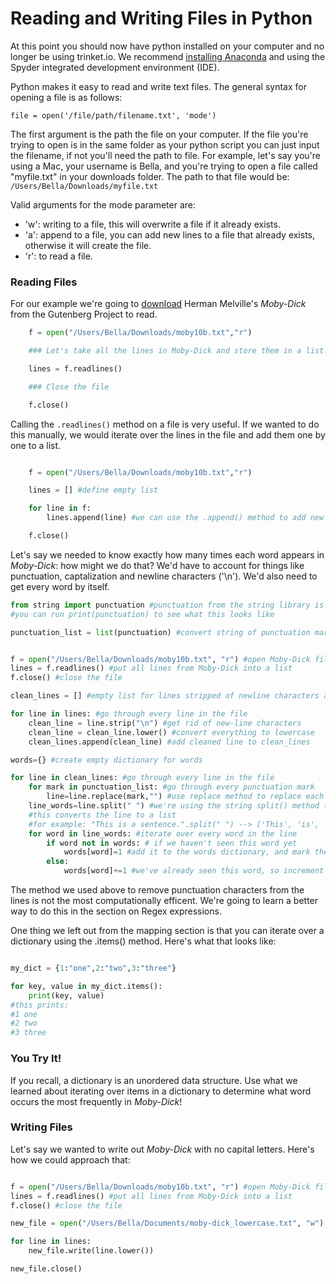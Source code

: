 # Reading and Writing Files in Python
At this point you should now have python installed on your computer and no longer be using trinket.io. We recommend [installing Anaconda](https://www.anaconda.com/products/individual) and using the Spyder integrated development environment (IDE). 

Python makes it easy to read and write text files. The general syntax for opening a file is as follows:

```file = open('/file/path/filename.txt', 'mode')```

The first argument is the path the file on your computer. If the file you're trying to open is in the same folder as your python script you can just input the filename, if not you'll need the path to file. For example, let's say you're using a Mac, your username is Bella, and you're trying to open a file called "myfile.txt" in your downloads folder. The path to that file would be: ```/Users/Bella/Downloads/myfile.txt```

Valid arguments for the mode parameter are:

* 'w': writing to a file, this will overwrite a file if it already exists.
* 'a': append to a file, you can add new lines to a file that already exists, otherwise it will create the file.
* 'r': to read a file.

### Reading Files

For our example we're going to [download](https://www.gutenberg.org/files/2701/old/moby10b.txt) Herman Melville's _Moby-Dick_ from the Gutenberg Project to read.

```python
    f = open("/Users/Bella/Downloads/moby10b.txt","r")

    ### Let's take all the lines in Moby-Dick and store them in a list!

    lines = f.readlines()

    ### Close the file

    f.close()
```

Calling the ```.readlines()``` method on a file is very useful. If we wanted to do this manually, we would iterate over the lines in the file and add them one by one to a list.

```python

    f = open("/Users/Bella/Downloads/moby10b.txt","r")

    lines = [] #define empty list

    for line in f:
        lines.append(line) #we can use the .append() method to add new items to a list!

    f.close()
```

Let's say we needed to know exactly how many times each word appears in _Moby-Dick_: how might we do that? We'd have to account for things like punctuation, captalization and newline characters ('\n'). We'd also need to get every word by itself.

```python
from string import punctuation #punctuation from the string library is a string that contains all punctuation marks
#you can run print(punctuation) to see what this looks like

punctuation_list = list(punctuation) #convert string of punctuation marks to list


f = open("/Users/Bella/Downloads/moby10b.txt", "r") #open Moby-Dick file
lines = f.readlines() #put all lines from Moby-Dick into a list
f.close() #close the file

clean_lines = [] #empty list for lines stripped of newline characters and all characters converted to lowercase

for line in lines: #go through every line in the file
    clean_line = line.strip("\n") #get rid of new-line characters
    clean_line = clean_line.lower() #convert everything to lowercase
    clean_lines.append(clean_line) #add cleaned line to clean_lines

words={} #create empty dictionary for words

for line in clean_lines: #go through every line in the file
    for mark in punctuation_list: #go through every punctuation mark 
        line=line.replace(mark,"") #use replace method to replace each possible punctuation mark with an empty string
    line_words=line.split(" ") #we're using the string split() method to separate each line by space character
    #this converts the line to a list
    #for example: "This is a sentence.".split(" ") --> ['This', 'is', 'a', 'sentence.']
    for word in line_words: #iterate over every word in the line
        if word not in words: # if we haven't seen this word yet
            words[word]=1 #add it to the words dictionary, and mark the count as 1
        else:
            words[word]+=1 #we've already seen this word, so increment the count by 1
```

The method we used above to remove punctuation characters from the lines is not the most computationally efficent. We're going to learn a better way to do this in the section on Regex expressions.

One thing we left out from the mapping section is that you can iterate over a dictionary using the .items() method. Here's what that looks like:

```python

my_dict = {1:"one",2:"two",3:"three"}

for key, value in my_dict.items():
    print(key, value)
#this prints:
#1 one
#2 two
#3 three
```

### You Try It!
If you recall, a dictionary is an unordered data structure. Use what we learned about iterating over items in a dictionary to determine what word occurs the most frequently in _Moby-Dick_!

### Writing Files

Let's say we wanted to write out _Moby-Dick_ with no capital letters. Here's how we could approach that:

```python

f = open("/Users/Bella/Downloads/moby10b.txt", "r") #open Moby-Dick file
lines = f.readlines() #put all lines from Moby-Dick into a list
f.close() #close the file

new_file = open("/Users/Bella/Documents/moby-dick_lowercase.txt", "w") #write new file to Documents folder

for line in lines:
    new_file.write(line.lower())

new_file.close()

```
